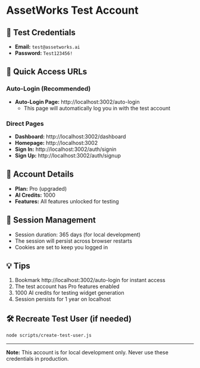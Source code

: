 # AssetWorks Test Account

## 🔐 Test Credentials
- **Email:** `test@assetworks.ai`
- **Password:** `Test123456!`

## 🚀 Quick Access URLs

### Auto-Login (Recommended)
- **Auto-Login Page:** http://localhost:3002/auto-login
  - This page will automatically log you in with the test account

### Direct Pages
- **Dashboard:** http://localhost:3002/dashboard
- **Homepage:** http://localhost:3002
- **Sign In:** http://localhost:3002/auth/signin
- **Sign Up:** http://localhost:3002/auth/signup

## 📝 Account Details
- **Plan:** Pro (upgraded)
- **AI Credits:** 1000
- **Features:** All features unlocked for testing

## 🔄 Session Management
- Session duration: 365 days (for local development)
- The session will persist across browser restarts
- Cookies are set to keep you logged in

## 💡 Tips
1. Bookmark http://localhost:3002/auto-login for instant access
2. The test account has Pro features enabled
3. 1000 AI credits for testing widget generation
4. Session persists for 1 year on localhost

## 🛠️ Recreate Test User (if needed)
```bash
node scripts/create-test-user.js
```

---

**Note:** This account is for local development only. Never use these credentials in production.